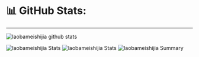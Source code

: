 # 📊 GitHub Stats:
---
![laobameishijia github stats](https://github-readme-stats.vercel.app/api?username=laobameishijia&theme=radical&show_icons=true&count_private=true)

![laobameishijia Stats](https://github-profile-summary-cards.vercel.app/api/cards/repos-per-language?username=laobameishijia&theme=solarized_dark)
![laobameishijia Stats](https://github-profile-summary-cards.vercel.app/api/cards/most-commit-language?username=laobameishijia&theme=solarized_dark)
![laobameishijia Summary](https://github-profile-summary-cards.vercel.app/api/cards/profile-details?username=laobameishijia&theme=solarized_dark)
